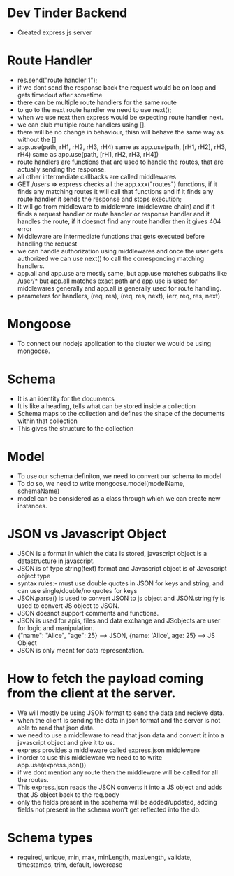 # Dev Tinder Backend

- Created express js server

# Route Handler

- res.send("route handler 1");
- if we dont send the response back the request would be on loop and gets timedout after sometime
- there can be multiple route handlers for the same route
- to go to the next route handler we need to use next();
- when we use next then express would be expecting route handler next.
- we can club multiple route handlers using [].
- there will be no change in behaviour, thisn will behave the same way as without the []
- app.use(path, rH1, rH2, rH3, rH4) same as app.use(path, [rH1, rH2], rH3, rH4) same as app.use(path, [rH1, rH2, rH3, rH4])
- route handlers are functions that are used to handle the routes, that are actually sending the response.
- all other intermediate callbacks are called middlewares
- GET /users => express checks all the app.xxx("routes") functions, if it finds any matching routes it will call that functions and if it finds any route handler it sends the response and stops execution;
- It will go from middleware to middleware (middleware chain) and if it finds a request handler or route handler or response handler and it handles the route, if it doesnot find any route handler then it gives 404 error
- Middleware are intermediate functions that gets executed before handling the request
- we can handle authorization using middlewares and once the user gets authorized we can use next() to call the corresponding matching handlers.
- app.all and app.use are mostly same, but app.use matches subpaths like /user/\* but app.all matches exact path and app.use is used for middlewares generally and app.all is generally used for route handling.
- parameters for handlers, (req, res), (req, res, next), (err, req, res, next)

# Mongoose

- To connect our nodejs application to the cluster we would be using mongoose.

# Schema

- It is an identity for the documents
- It is like a heading, tells what can be stored inside a collection
- Schema maps to the collection and defines the shape of the documents within that collection
- This gives the structure to the collection

# Model

- To use our schema definiton, we need to convert our schema to model
- To do so, we need to write mongoose.model(modelName, schemaName)
- model can be considered as a class through which we can create new instances.

# JSON vs Javascript Object

- JSON is a format in which the data is stored, javascript object is a datastructure in javascript.
- JSON is of type string(text) format and Javascript object is of Javascript object type
- syntax rules:- must use double quotes in JSON for keys and string, and can use single/double/no quotes for keys
- JSON.parse() is used to convert JSON to js object and JSON.stringify is used to convert JS object to JSON.
- JSON doesnot support comments and functions.
- JSON is used for apis, files and data exchange and JSobjects are user for logic and manipulation.
- {"name": "Alice", "age": 25} --> JSON, {name: 'Alice', age: 25} --> JS Object
- JSON is only meant for data representation.

# How to fetch the payload coming from the client at the server.

- We will mostly be using JSON format to send the data and recieve data.
- when the client is sending the data in json format and the server is not able to read that json data.
- we need to use a middleware to read that json data and convert it into a javascript object and give it to us.
- express provides a middleware called express.json middleware
- inorder to use this middleware we need to to write app.use(express.json())
- if we dont mention any route then the middleware will be called for all the routes.
- This express.json reads the JSON converts it into a JS object and adds that JS object back to the req.body
- only the fields present in the scehema will be added/updated, adding fields not present in the schema won't get reflected into the db.

# Schema types

- required, unique, min, max, minLength, maxLength, validate, timestamps, trim, default, lowercase
